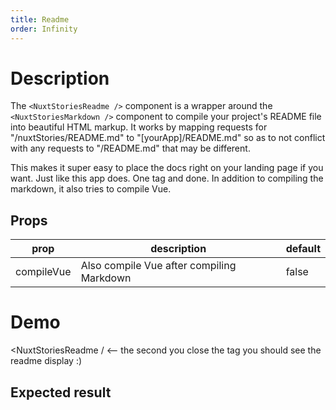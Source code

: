 ```yaml
---
title: Readme
order: Infinity
---
```


# Description 
The `<NuxtStoriesReadme />` component is a wrapper around the `<NuxtStoriesMarkdown />` component to compile your project's README file into beautiful HTML markup. It works by mapping requests for "/nuxtStories/README.md" to "[yourApp]/README.md" so as to not conflict with any requests to "/README.md" that may be different. 

This makes it super easy to place the docs right on your landing page if you want. Just like this app does. One tag and done. In addition to compiling the markdown, it also tries to compile Vue.

## Props

| prop | description | default |
| --- | --- | --- |
| compileVue | Also compile Vue after compiling Markdown | false |

# Demo 

<NuxtStoriesReadme / <-- the second you close the tag you should see the readme display :)

## Expected result

<NuxtStoriesReadme />
